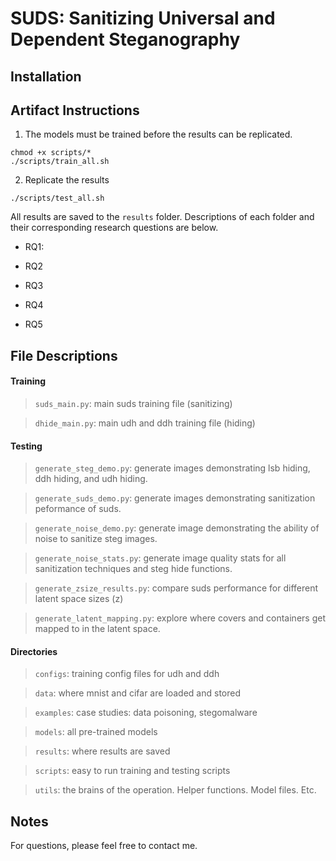 # SUDS: Sanitizing Universal and Dependent Steganography

## Installation

## Artifact Instructions
1. The models must be trained before the results can be replicated.
```
chmod +x scripts/*
./scripts/train_all.sh
```
2. Replicate the results
```
./scripts/test_all.sh
```

All results are saved to the `results` folder. Descriptions of each folder and their corresponding research questions are below.

- RQ1: 

- RQ2

- RQ3

- RQ4

- RQ5

## File Descriptions
#### Training
> `suds_main.py`: main suds training file (sanitizing)

> `dhide_main.py`: main udh and ddh training file (hiding)


#### Testing
> `generate_steg_demo.py`: generate images demonstrating lsb hiding, ddh hiding, and udh hiding.

> `generate_suds_demo.py`: generate images demonstrating sanitization peformance of suds.

> `generate_noise_demo.py`: generate image demonstrating the ability of noise to sanitize steg images.

> `generate_noise_stats.py`: generate image quality stats for all sanitization techniques and steg hide functions.

> `generate_zsize_results.py`: compare suds performance for different latent space sizes (z)

> `generate_latent_mapping.py`: explore where covers and containers get mapped to in the latent space.

#### Directories
> `configs`: training config files for udh and ddh

> `data`: where mnist and cifar are loaded and stored

> `examples`: case studies: data poisoning, stegomalware

> `models`: all pre-trained models

> `results`: where results are saved

> `scripts`: easy to run training and testing scripts

> `utils`: the brains of the operation. Helper functions. Model files. Etc.

## Notes
For questions, please feel free to contact me.
